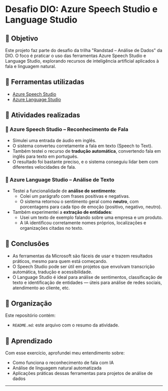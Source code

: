 # Desafio DIO: Azure Speech Studio e Language Studio

## 🎯 Objetivo
Este projeto faz parte do desafio da trilha "Randstad – Análise de Dados" da DIO. O foco é praticar o uso das ferramentas Azure Speech Studio e Language Studio, explorando recursos de inteligência artificial aplicados à fala e linguagem natural.

## 🧪 Ferramentas utilizadas
- [Azure Speech Studio](https://speech.microsoft.com/)
- [Azure Language Studio](https://language.cognitive.azure.com/)

## 🧠 Atividades realizadas

### 🔹 Azure Speech Studio – Reconhecimento de Fala
- Simulei uma entrada de áudio em inglês.
- O sistema converteu corretamente a fala em texto (Speech to Text).
- Também testei o recurso de **tradução automática**, convertendo fala em inglês para texto em português.
- O resultado foi bastante preciso, e o sistema conseguiu lidar bem com diferentes velocidades de fala.

### 🔹 Azure Language Studio – Análise de Texto
- Testei a funcionalidade de **análise de sentimento**:
  - Colei um parágrafo com frases positivas e negativas.
  - O sistema retornou o sentimento geral como **neutro**, com porcentagens para cada tipo de emoção (positivo, negativo, neutro).
- Também experimentei a **extração de entidades**:
  - Usei um texto de exemplo falando sobre uma empresa e um produto.
  - A IA identificou corretamente nomes próprios, localizações e organizações citadas no texto.

## 📌 Conclusões
- As ferramentas da Microsoft são fáceis de usar e trazem resultados práticos, mesmo para quem está começando.
- O Speech Studio pode ser útil em projetos que envolvam transcrição automática, tradução e acessibilidade.
- O Language Studio é ideal para análise de sentimentos, classificação de texto e identificação de entidades — úteis para análise de redes sociais, atendimento ao cliente, etc.

## 📁 Organização
Este repositório contém:
- `README.md`: este arquivo com o resumo da atividade.

## 🚀 Aprendizado
Com esse exercício, aprofundei meu entendimento sobre:
- Como funciona o reconhecimento de fala com IA
- Análise de linguagem natural automatizada
- Aplicações práticas dessas ferramentas para projetos de análise de dados

---

